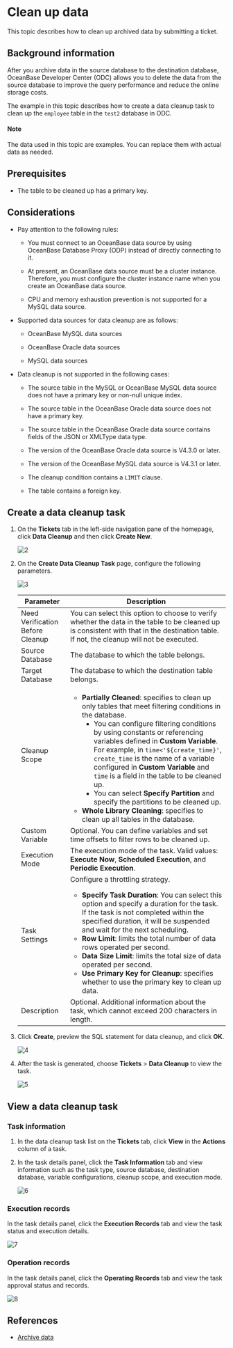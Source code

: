 # Clean up data

This topic describes how to clean up archived data by submitting a ticket.

## Background information

After you archive data in the source database to the destination database, OceanBase Developer Center (ODC) allows you to delete the data from the source database to improve the query performance and reduce the online storage costs.

The example in this topic describes how to create a data cleanup task to clean up the `employee` table in the `test2` database in ODC.

<main id="notice" type='explain'>
   <h4>Note</h4>
   <p>The data used in this topic are examples. You can replace them with actual data as needed. </p>
</main>

## Prerequisites

- The table to be cleaned up has a primary key.

## Considerations

- Pay attention to the following rules:

   - You must connect to an OceanBase data source by using OceanBase Database Proxy (ODP) instead of directly connecting to it.

   - At present, an OceanBase data source must be a cluster instance. Therefore, you must configure the cluster instance name when you create an OceanBase data source.

   - CPU and memory exhaustion prevention is not supported for a MySQL data source.

- Supported data sources for data cleanup are as follows:

   - OceanBase MySQL data sources

   - OceanBase Oracle data sources

   - MySQL data sources

- Data cleanup is not supported in the following cases:

   - The source table in the MySQL or OceanBase MySQL data source does not have a primary key or non-null unique index.

   - The source table in the OceanBase Oracle data source does not have a primary key.

   - The source table in the OceanBase Oracle data source contains fields of the JSON or XMLType data type.

   - The version of the OceanBase Oracle data source is V4.3.0 or later.

   - The version of the OceanBase MySQL data source is V4.3.1 or later.

   - The cleanup condition contains a `LIMIT` clause.

   - The table contains a foreign key.

## Create a data cleanup task

1. On the **Tickets** tab in the left-side navigation pane of the homepage, click **Data Cleanup** and then click **Create New**.

   ![2](https://obbusiness-private.oss-cn-shanghai.aliyuncs.com/doc/img/odc/430/800.data-Lifecycle-management/200.data-cleanup/2EN.png)

3. On the **Create Data Cleanup Task** page, configure the following parameters.

   ![3](https://obbusiness-private.oss-cn-shanghai.aliyuncs.com/doc/img/odc/430/800.data-Lifecycle-management/200.data-cleanup/3EN.png)

   | Parameter | Description |
   |--------|-------|
   | Need Verification Before Cleanup | You can select this option to choose to verify whether the data in the table to be cleaned up is consistent with that in the destination table. If not, the cleanup will not be executed.  |
   | Source Database | The database to which the table belongs.  |
   | Target Database | The database to which the destination table belongs.  |
   | Cleanup Scope | <ul><li>**Partially Cleaned**: specifies to clean up only tables that meet filtering conditions in the database. <ul><li>You can configure filtering conditions by using constants or referencing variables defined in **Custom Variable**. For example, in `time<'${create_time}'`, `create_time` is the name of a variable configured in **Custom Variable** and `time` is a field in the table to be cleaned up. </li><li>You can select **Specify Partition** and specify the partitions to be cleaned up. </li></ul></li><li>**Whole Library Cleaning**: specifies to clean up all tables in the database. </li></ul> |
   | Custom Variable | Optional. You can define variables and set time offsets to filter rows to be cleaned up.  |
   | Execution Mode | The execution mode of the task. Valid values: **Execute Now**, **Scheduled Execution**, and **Periodic Execution**.  |
   | Task Settings | Configure a throttling strategy. <ul><li>**Specify Task Duration**: You can select this option and specify a duration for the task. If the task is not completed within the specified duration, it will be suspended and wait for the next scheduling. </li><li>**Row Limit**: limits the total number of data rows operated per second. </li><li>**Data Size Limit**: limits the total size of data operated per second. </li><li>**Use Primary Key for Cleanup**: specifies whether to use the primary key to clean up data. </li></ul> |
   | Description | Optional. Additional information about the task, which cannot exceed 200 characters in length.  |
3. Click **Create**, preview the SQL statement for data cleanup, and click **OK**.

   ![4](https://obbusiness-private.oss-cn-shanghai.aliyuncs.com/doc/img/odc/430/800.data-Lifecycle-management/200.data-cleanup/4EN.png)

4. After the task is generated, choose **Tickets** > **Data Cleanup** to view the task.

   ![5](https://obbusiness-private.oss-cn-shanghai.aliyuncs.com/doc/img/odc/430/800.data-Lifecycle-management/200.data-cleanup/5EN.png)

## View a data cleanup task

### Task information

1. In the data cleanup task list on the **Tickets** tab, click **View** in the **Actions** column of a task.

2. In the task details panel, click the **Task Information** tab and view information such as the task type, source database, destination database, variable configurations, cleanup scope, and execution mode.

   ![6](https://obbusiness-private.oss-cn-shanghai.aliyuncs.com/doc/img/odc/430/800.data-Lifecycle-management/200.data-cleanup/6EN.png)

### Execution records

In the task details panel, click the **Execution Records** tab and view the task status and execution details.

![7](https://obbusiness-private.oss-cn-shanghai.aliyuncs.com/doc/img/odc/430/800.data-Lifecycle-management/200.data-cleanup/7EN.png)

### Operation records

In the task details panel, click the **Operating Records** tab and view the task approval status and records.

![8](https://obbusiness-private.oss-cn-shanghai.aliyuncs.com/doc/img/odc/430/800.data-Lifecycle-management/200.data-cleanup/8EN.png)

## References

- [Archive data](../800.data-Lifecycle-management/100.data-archiving.md)